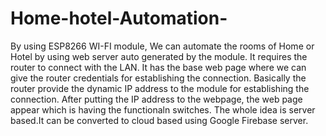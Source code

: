 # Home-hotel-Automation-
By using ESP8266 WI-FI module, We can automate the rooms of Home or Hotel by using web server auto generated by the module. It requires the router to connect with the LAN.
It has the base web page where we can give the router credentials for establishing the connection. 
Basically the router provide the dynamic IP address to the module for establishing the connection. 
After putting the IP address to the webpage, the web page appear which is having the functionaln switches. 
The whole idea is server based.It can be converted to cloud based using Google Firebase server.
